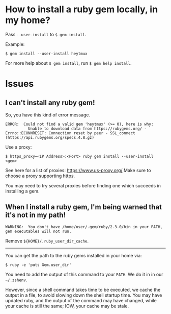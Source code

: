 # How to install a ruby gem locally, in my home?

Pass `--user-install` to `$ gem install`.

Example:

    $ gem install --user-install heytmux

For more help about `$ gem install`, run `$ gem help install`.

##
# Issues
## I can't install any ruby gem!

So, you have this kind of error message.

    ERROR:  Could not find a valid gem 'heytmux' (>= 0), here is why:
              Unable to download data from https://rubygems.org/ - Errno::ECONNRESET: Connection reset by peer - SSL_connect (https://api.rubygems.org/specs.4.8.gz)

Use a proxy:

    $ https_proxy=<IP Address>:<Port> ruby gem install --user-install <gem>

See here for a list of proxies: <https://www.us-proxy.org/>
Make sure to choose a proxy supporting http*s*.

You  may need  to  try several  proxies  before finding  one  which succeeds  in
installing a gem.

## When I install a ruby gem, I'm being warned that it's not in my path!

    WARNING:  You don't have /home/user/.gem/ruby/2.3.0/bin in your PATH,
    gem executables will not run.

Remove `${HOME}/.ruby_user_dir_cache`.

---

You can get the path to the ruby gems installed in your home via:

    $ ruby -e 'puts Gem.user_dir'

You need to add the output of this command to your `PATH`.
We do it in in our `~/.zshenv`.

However, since a shell command takes time to be executed, we cache the output in
a file, to avoid slowing down the shell startup time.
You may have updated ruby, and the output of the command may have changed, while
your cache is still the same; IOW, your cache may be stale.

